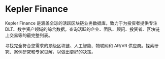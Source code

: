# 

# Kepler Finance

Kepler Finance 是涵盖全球的活跃区块链业务数据库，致力于为投资者提供专注 DLT、数字资产领域的综合数据。查询活跃的企业、团队、顾问、投资者、区块链上交易等的最完整列表。

寻找完全符合您需求的顶级区块链、人工智能、物联网和 AR/VR 供应商。探索研究、案例研究和专家见解，以做出更好的决策。





